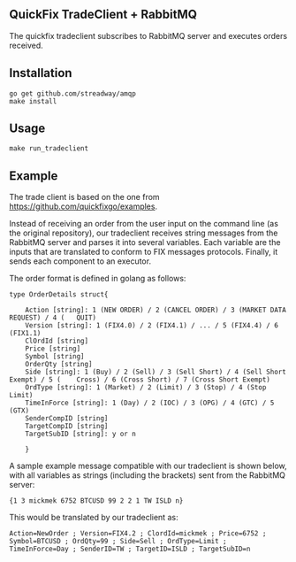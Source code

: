 QuickFix TradeClient + RabbitMQ
-------------------------------------------

The quickfix tradeclient subscribes to RabbitMQ server and executes orders received.


Installation
------------

```
go get github.com/streadway/amqp
make install
```


Usage
-----

```
make run_tradeclient
```


Example
--------

The trade client is based on the one from https://github.com/quickfixgo/examples. 

Instead of receiving an order from the user input on the command line (as the original repository), our tradeclient receives string messages from the RabbitMQ server and parses it into several variables. Each variable are the inputs that are translated to conform to FIX messages protocols.  Finally, it sends each component to an executor.

The order format is defined in golang as follows:

```
type OrderDetails struct{

  	Action [string]: 1 (NEW ORDER) / 2 (CANCEL ORDER) / 3 (MARKET DATA REQUEST) / 4 (	QUIT)
  	Version [string]: 1 (FIX4.0) / 2 (FIX4.1) / ... / 5 (FIX4.4) / 6 (FIX1.1)
	ClOrdId [string]
	Price [string]
	Symbol [string]
	OrderQty [string]
	Side [string]: 1 (Buy) / 2 (Sell) / 3 (Sell Short) / 4 (Sell Short Exempt) / 5 (	Cross) / 6 (Cross Short) / 7 (Cross Short Exempt)
	OrdType [string]: 1 (Market) / 2 (Limit) / 3 (Stop) / 4 (Stop Limit)
	TimeInForce [string]: 1 (Day) / 2 (IOC) / 3 (OPG) / 4 (GTC) / 5 (GTX)
	SenderCompID [string]
	TargetCompID [string]
	TargetSubID [string]: y or n

	}
```


A sample example message compatible with our tradeclient is shown below, with all variables as strings (including the brackets) sent from the RabbitMQ server:

```
{1 3 mickmek 6752 BTCUSD 99 2 2 1 TW ISLD n}
```

This would be translated by our tradeclient as:

```
Action=NewOrder ; Version=FIX4.2 ; ClordId=mickmek ; Price=6752 ; Symbol=BTCUSD ; OrdQty=99 ; Side=Sell ; OrdType=Limit ; TimeInForce=Day ; SenderID=TW ; TargetID=ISLD ; TargetSubID=n
```

